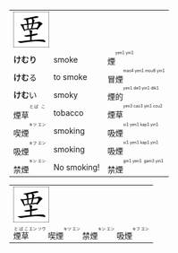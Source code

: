 <table>
  <tr><td colspan="3">  <img src="test002.svg"> </td><tr>
  
  <tr><td><b>けむり</b></td><td>smoke</td><td>煙<ruby><rt><ruby>yen1<br>yin1</ruby></rt></ruby></td><tr>
  <tr><td><b>けむ</b>る</td><td>to smoke</td><td>冒煙<ruby><rt><ruby>mao4 yen1<br>mou6 yin1</ruby></rt></ruby></td><tr>
  <tr><td><b>けむ</b>い</td><td>smoky</td><td>煙的<ruby><rt><ruby>yen1 de0<br>yin1 dik1</ruby></rt></ruby></td><tr>
    
  <tr><td>煙草<ruby><rt><ruby>とば<br>こ　</ruby></rt></ruby></td><td>tobacco</td><td>煙草<ruby><rt><ruby>yen3 cao3<br>yin1 cou2</ruby></rt></ruby></td><tr>  

  
  <tr><td>喫煙<ruby><rt><ruby>キツ<br>エン</ruby></rt></ruby></td><td>smoking</td><td>吸煙<ruby><rt><ruby>si1 yen1<br>kap1 yin1</ruby></rt></ruby></td><tr>
  <tr><td>吸煙<ruby><rt><ruby>キフ<br>エン</ruby></rt></ruby></td><td>smoking</td><td>吸煙<ruby><rt><ruby>si1 yen1<br>kap1 yin1</ruby></rt></ruby></td><tr>  
  <tr><td>禁煙<ruby><rt><ruby>キン<br>エン</ruby></rt></ruby></td><td>No smoking!</td><td>禁煙<ruby><rt><ruby>gin1 yen1<br>	gam3 yin1</ruby></rt></ruby></td><tr>  
</table>


<table>
  <tr><td>  <img src="test002.svg"></td><tr>
  <tr><td>  <ruby>煙草<rt>とばこ</rt></ruby><ruby><rt><ruby>エン<br>ソウ</ruby></rt></ruby>    喫煙<ruby><rt><ruby>キツ<br>エン</ruby></rt></ruby>  禁煙<ruby><rt><ruby>キン<br>エン</ruby></rt></ruby> 吸煙<ruby><rt><ruby>キフ<br>エン</ruby></rt></ruby> </td><tr>  
</table>
